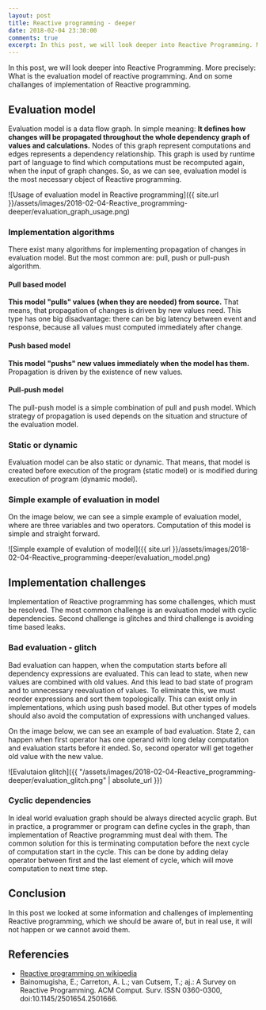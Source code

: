```yaml
---
layout: post
title: Reactive programming - deeper
date: 2018-02-04 23:30:00
comments: true
excerpt: In this post, we will look deeper into Reactive Programming. More precisely: What is the evaluation model of reactive programming. And on some challanges of implementation of Reactive programming.
---
```

In this post, we will look deeper into Reactive Programming. More precisely: What is the evaluation model of reactive programming. And on some challanges of implementation of Reactive programming.

## Evaluation model
Evaluation model is a data flow graph. In simple meaning: **It defines how changes will be propagated throughout the whole dependency graph of values and calculations.** Nodes of this graph represent computations and edges represents a dependency relationship. This graph is used by runtime part of language to find which computations must be recomputed again, when the input of graph changes. So, as we can see, evaluation model is the most necessary object of Reactive programming.

![Usage of evaluation model in Reactive programming]({{ site.url }}/assets/images/2018-02-04-Reactive_programming-deeper/evaluation_graph_usage.png)

### Implementation algorithms
There exist many algorithms for implementing propagation of changes in evaluation model. But the most common are: pull, push or pull-push algorithm.

#### Pull based model
**This model "pulls" values (when they are needed) from source.** That means, that propagation of changes is driven by new values need. This type has one big disadvantage: there can be big latency between event and response, because all values must computed immediately after change.

#### Push based model
**This model "pushs" new values immediately when the model has them.** Propagation is driven by the existence of new values.

#### Pull-push model
The pull-push model is a simple combination of pull and push model. Which strategy of propagation is used depends on the situation and structure of the evaluation model.

### Static or dynamic
Evaluation model can be also static or dynamic. That means, that model is created before execution of the program (static model) or is modified during execution of program (dynamic model).

### Simple example of evaluation in model
On the image below, we can see a simple example of evaluation model, where are three variables and two operators. Computation of this model is simple and straight forward.

![Simple example of evalution of model]({{ site.url }}/assets/images/2018-02-04-Reactive_programming-deeper/evaluation_model.png)

## Implementation challenges
Implementation of Reactive programming has some challenges, which must be resolved. The most common challenge is an evaluation model with cyclic dependencies. Second challenge is glitches and third challenge is avoiding time based leaks.

### Bad evaluation - glitch
Bad evaluation can happen, when the computation starts before all dependency expressions are evaluated. This can lead to state, when new values are combined with old values. And this lead to bad state of program and to unnecessary reevaluation of values. To eliminate this, we must reorder expressions and sort them topologically. This can exist only in implementations, which using push based model. But other types of models should also avoid the computation of expressions with unchanged values.

On the image below, we can see an example of bad evaluation. State 2, can happen when first operator has one operand with long delay computation and evaluation starts before it ended. So, second operator will get together old value with the new value.

![Evalutaion glitch]({{ "/assets/images/2018-02-04-Reactive_programming-deeper/evaluation_glitch.png" | absolute_url }})

### Cyclic dependencies
In ideal world evaluation graph should be always directed acyclic graph. But in practice, a programmer or program can define cycles in the graph, than implementation of Reactive programming must deal with them. The common solution for this is terminating computation before the next cycle of computation start in the cycle. This can be done by adding delay operator between first and the last element of cycle, which will move computation to next time step.

## Conclusion
In this post we looked at some information and challenges of implementing Reactive programming, which we should be aware of, but in real use, it will not happen or we cannot avoid them.

## Referencies
- [Reactive programming on wikipedia](https://en.wikipedia.org/wiki/Reactive_programming)
- Bainomugisha, E.; Carreton, A. L.; van Cutsem, T.; aj.: A Survey on Reactive Programming. ACM Comput. Surv. ISSN 0360-0300, doi:10.1145/2501654.2501666.

